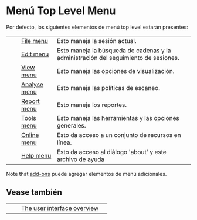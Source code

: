 # Menú Top Level Menu #

Por defecto, los siguientes elementos de menú top level estarán presentes:


<table> 
 <tbody>
  <tr>
   <td>&nbsp;&nbsp;&nbsp;&nbsp;</td>
   <td> <a href="HelpUiTlmenuFile" rel="nofollow">File menu</a> </td>
   <td>Esto maneja la sesi&oacute;n actual.</td>
  </tr> 
  <tr>
   <td>&nbsp;&nbsp;&nbsp;&nbsp;</td>
   <td> <a href="HelpUiTlmenuEdit" rel="nofollow">Edit menu</a> </td>
   <td>Esto maneja la b&uacute;squeda de cadenas y la administraci&oacute;n del seguimiento de sesiones.</td>
  </tr> 
  <tr>
   <td>&nbsp;&nbsp;&nbsp;&nbsp;</td>
   <td> <a href="HelpUiTlmenuView" rel="nofollow">View menu</a> </td>
   <td> Esto maneja las opciones de visualizaci&oacute;n.</td>
  </tr> 
  <tr>
   <td>&nbsp;&nbsp;&nbsp;&nbsp;</td>
   <td> <a href="HelpUiTlmenuAnalysis" rel="nofollow">Analyse menu</a> </td>
   <td> Esto maneja las pol&iacute;ticas de escaneo.</td>
  </tr> 
  <tr>
   <td>&nbsp;&nbsp;&nbsp;&nbsp;</td>
   <td> <a href="HelpUiTlmenuReport" rel="nofollow">Report menu</a> </td>
   <td> Esto maneja los reportes.</td>
  </tr> 
  <tr>
   <td>&nbsp;&nbsp;&nbsp;&nbsp;</td>
   <td> <a href="HelpUiTlmenuTools" rel="nofollow">Tools menu</a> </td>
   <td> Esto maneja las herramientas y las opciones generales.</td>
  </tr> 
  <tr>
   <td>&nbsp;&nbsp;&nbsp;&nbsp;</td>
   <td> <a href="HelpUiTlmenuOnline" rel="nofollow">Online menu</a> </td>
   <td> Esto da acceso a un conjunto de recursos en l&iacute;nea.</td>
  </tr> 
  <tr>
   <td>&nbsp;&nbsp;&nbsp;&nbsp;</td>
   <td> <a href="HelpUiTlmenuHelp" rel="nofollow">Help menu</a> </td>
   <td> Esto da acceso al di&aacute;logo 'about' y este archivo de ayuda</td>
  </tr> 
 </tbody>
</table>


Note that [add-ons][] puede agregar elementos de menú adicionales.

## Vease también ##

<table> 
 <tbody>
  <tr>
   <td>&nbsp;&nbsp;&nbsp;&nbsp;</td>
   <td> <a href="HelpUiOverview" rel="nofollow">The user interface overview</a> </td>
   <td></td>
  </tr> 
 </tbody>
</table>


[add-ons]: HelpStartConceptsAddons